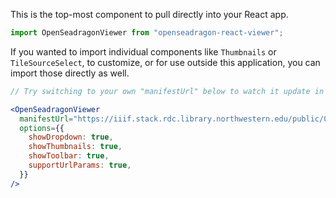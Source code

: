 This is the top-most component to pull directly into your React app.

```js static
import OpenSeadragonViewer from "openseadragon-react-viewer";
```

If you wanted to import individual components like `Thumbnails` or `TileSourceSelect`, to customize, or for use outside this application, you can import those directly as well.

```jsx
// Try switching to your own "manifestUrl" below to watch it update in real time!

<OpenSeadragonViewer
  manifestUrl="https://iiif.stack.rdc.library.northwestern.edu/public/06/20/ea/ca/-5/4e/6-/41/81/-a/85/8-/39/dd/ea/0b/b1/c5-manifest.json"
  options={{
    showDropdown: true,
    showThumbnails: true,
    showToolbar: true,
    supportUrlParams: true,
  }}
/>
```
